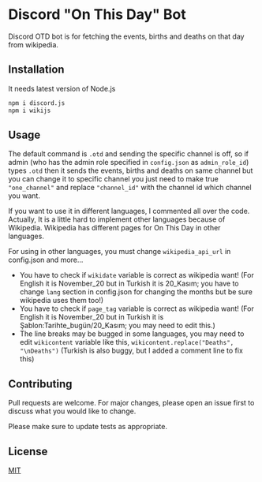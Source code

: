 # Discord "On This Day" Bot

Discord OTD bot is for fetching the events, births and deaths on that day from wikipedia.

## Installation

It needs latest version of Node.js


```bash
npm i discord.js
npm i wikijs
```

## Usage
The default command is `.otd` and sending the specific channel is off, so if admin (who has the admin role specified in `config.json` as `admin_role_id`) types `.otd` then it sends the events, births and deaths on same channel but you can change it to specific channel you just need to make true `"one_channel"` and replace `"channel_id"` with the channel id which channel you want.

If you want to use it in different languages, I commented all over the code. Actually, It is a little hard to implement other languages because of Wikipedia. Wikipedia has different pages for On This Day in other languages.

For using in other languages, you must change `wikipedia_api_url` in config.json and more...

- You have to check if `wikidate` variable is correct as wikipedia want! (For English it is November_20 but in Turkish it is 20_Kasım; you have to change `lang` section in config.json for changing the months but be sure wikipedia uses them too!)
- You have to check if `page_tag` variable is correct as wikipedia want! (For English it is November_20 but in Turkish it is Şablon:Tarihte_bugün/20_Kasım; you may need to edit this.)
- The line breaks may be bugged in some languages, you may need to edit `wikicontent` variable like this, `wikicontent.replace("Deaths", "\nDeaths")` (Turkish is also buggy, but I added a comment line to fix this)

## Contributing
Pull requests are welcome. For major changes, please open an issue first to discuss what you would like to change.

Please make sure to update tests as appropriate.

## License
[MIT](https://choosealicense.com/licenses/mit/)
